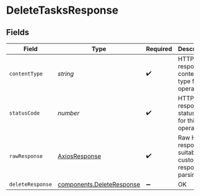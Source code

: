# DeleteTasksResponse


## Fields

| Field                                                                  | Type                                                                   | Required                                                               | Description                                                            |
| ---------------------------------------------------------------------- | ---------------------------------------------------------------------- | ---------------------------------------------------------------------- | ---------------------------------------------------------------------- |
| `contentType`                                                          | *string*                                                               | :heavy_check_mark:                                                     | HTTP response content type for this operation                          |
| `statusCode`                                                           | *number*                                                               | :heavy_check_mark:                                                     | HTTP response status code for this operation                           |
| `rawResponse`                                                          | [AxiosResponse](https://axios-http.com/docs/res_schema)                | :heavy_check_mark:                                                     | Raw HTTP response; suitable for custom response parsing                |
| `deleteResponse`                                                       | [components.DeleteResponse](../../models/components/deleteresponse.md) | :heavy_minus_sign:                                                     | OK                                                                     |